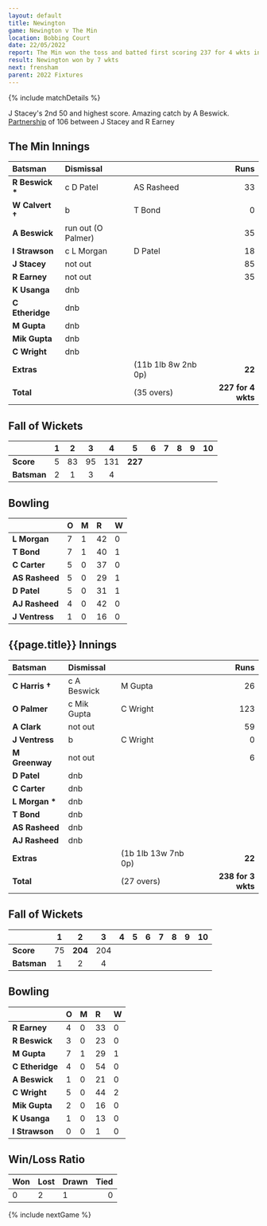```yaml
---
layout: default
title: Newington
game: Newington v The Min
location: Bobbing Court
date: 22/05/2022
report: The Min won the toss and batted first scoring 237 for 4 wkts in 35 overs. Newington replied with 238 for 3 wkts
result: Newington won by 7 wkts
next: frensham
parent: 2022 Fixtures
---
```


{% include matchDetails %}

J Stacey's 2nd 50 and highest score. Amazing catch by A Beswick.<br />
[Partnership](../records/partnerships) of 106 between J Stacey and R Earney

## The Min Innings

| Batsman | Dismissal | | Runs |
|:---|:---|---|---:|
| **R Beswick &#42;** | c D Patel | AS Rasheed | 33 |
| **W Calvert &#8224;** | b | T Bond | 0 |
| **A Beswick** | run out (O Palmer) |  | 35 |
| **I Strawson** | c L Morgan | D Patel | 18 |
| **J Stacey** | not out |  | 85 |
| **R Earney** | not out |  | 35 |
| **K Usanga** | dnb |  |  |
| **C Etheridge** | dnb |  |  |
| **M Gupta** | dnb |  |  |
| **Mik Gupta** | dnb |  |  ||
| **C Wright** | dnb |  |  |
| **Extras** | | (11b 1lb 8w 2nb 0p) | **22** |
| **Total** | | (35 overs) | **227 for 4 wkts** |

## Fall of Wickets

| | 1 | 2 | 3 | 4 | 5 | 6 | 7 | 8 | 9 | 10 |
|---|:---:|:---:|:---:|:---:|:---:|:---:|:---:|:---:|:---:|:---:|
| **Score** | 5 | 83 | 95 | 131 | **227** |  |  |  |  |  |
| **Batsman** | 2 | 1 | 3 | 4 |  |  |  |  |  |  | 

## Bowling

| | O | M | R | W |
|---|:---|:---|:---|:---|
| **L Morgan** | 7 | 1 | 42 | 0 |
| **T Bond** | 7 | 1 | 40 | 1 |
| **C Carter** | 5 | 0 | 37 | 0 |
| **AS Rasheed** | 5 | 0 | 29 | 1 |
| **D Patel** | 5 | 0 | 31 | 1 |
| **AJ Rasheed** | 4 | 0 | 42 | 0 |
| **J Ventress** | 1 | 0 | 16 | 0 |

## {{page.title}} Innings

| Batsman | Dismissal | | Runs |
|:---|:---|---|---:|
| **C Harris &#8224;** | c A Beswick | M Gupta | 26 |
| **O Palmer** | c Mik Gupta | C Wright | 123 |
| **A Clark** | not out |  | 59 |
| **J Ventress** | b | C Wright | 0 |
| **M Greenway** | not out |  | 6 |
| **D Patel** | dnb | |  |
| **C Carter** | dnb | |  ||
| **L Morgan &#42;** | dnb | |  |
| **T Bond** | dnb | |  |
| **AS Rasheed** | dnb |  |  |
| **AJ Rasheed** | dnb | |  |
| **Extras** | | (1b 1lb 13w 7nb 0p) | **22** |
| **Total** | | (27 overs) | **238 for 3 wkts** |

## Fall of Wickets

| | 1 | 2 | 3 | 4 | 5 | 6 | 7 | 8 | 9 | 10 |
|---|:---:|:---:|:---:|:---:|:---:|:---:|:---:|:---:|:---:|:---:|
| **Score** | 75 | **204** | 204 |  |  |  |  |  |  |  |
| **Batsman** | 1 | 2 | 4 |  |  |  |  |  |  |  | 

## Bowling

| | O | M | R | W |
|---|:---|:---|:---|:---|
| **R Earney** | 4 | 0 | 33 | 0 |
| **R Beswick** | 3 | 0 | 23 | 0 |
| **M Gupta** | 7 | 1 | 29 | 1 |
| **C Etheridge** | 4 | 0 | 54 | 0 |
| **A Beswick** | 1 | 0 | 21 | 0 |
| **C Wright** | 5 | 0 | 44 | 2 |
| **Mik Gupta** | 2 | 0 | 16 | 0 |
| **K Usanga** | 1 | 0 | 13 | 0 |
| **I Strawson** | 0 | 0 | 1 | 0 |

## Win/Loss Ratio

| Won | Lost | Drawn | Tied |
|:---|:---|:---|---:|
| 0 | 2 | 1 | 0 |

{% include nextGame %}